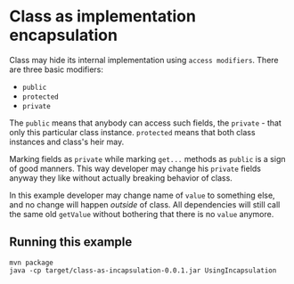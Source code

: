 # Class as implementation encapsulation

Class may hide its internal implementation using `access modifiers`.
There are three basic modifiers:
- `public`
- `protected`
- `private`

The `public` means that anybody can access such fields, the `private` - that only this particular class instance.
`protected` means that both class instances and class's heir may.

Marking fields as `private` while marking `get...` methods as `public` is a sign of good manners.
This way developer may change his `private` fields anyway they like without actually breaking behavior of class.

In this example developer may change name of `value` to something else, and no change will happen _outside_ of class.
All dependencies will still call the same old `getValue` without bothering that there is no `value` anymore.

## Running this example

```
mvn package
java -cp target/class-as-incapsulation-0.0.1.jar UsingIncapsulation
```
